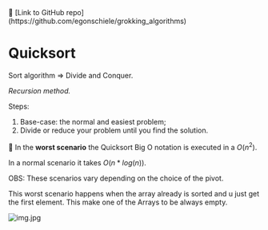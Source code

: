 <aside>
📎 [Link to GitHub repo](https://github.com/egonschiele/grokking_algorithms)
</aside>

# Quicksort

Sort algorithm ⇒ Divide and Conquer.

_Recursion method._

Steps:

1. Base-case: the normal and easiest problem;
2. Divide or reduce your problem until you find the solution.

📌 In the **worst scenario** the Quicksort Big O notation is executed in a $O(n^2)$.

In a normal scenario it takes $O(n *log (n))$.

OBS: These scenarios vary depending on the choice of the pivot.

This worst scenario happens when the array already is sorted and u just get the first element. This make one of the Arrays to be always empty.

![img.jpg](./imgs/im1.jpg)
